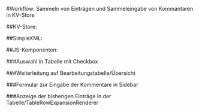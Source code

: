 #Workflow: Sammeln von Einträgen und Sammeleingabe von Kommantaren in KV-Store

##KV-Store:

##SimpleXML:

##JS-Komponenten:

###Auswahl in Tabelle mit Checkbox 

###Weiterleitung auf Bearbeitungstabelle/Übersicht

###Formular zur Eingabe der Kommentare in Sidebar

###Anzeige der bisherigen Einträge in der Tabelle/TableRowExpansionRenderer